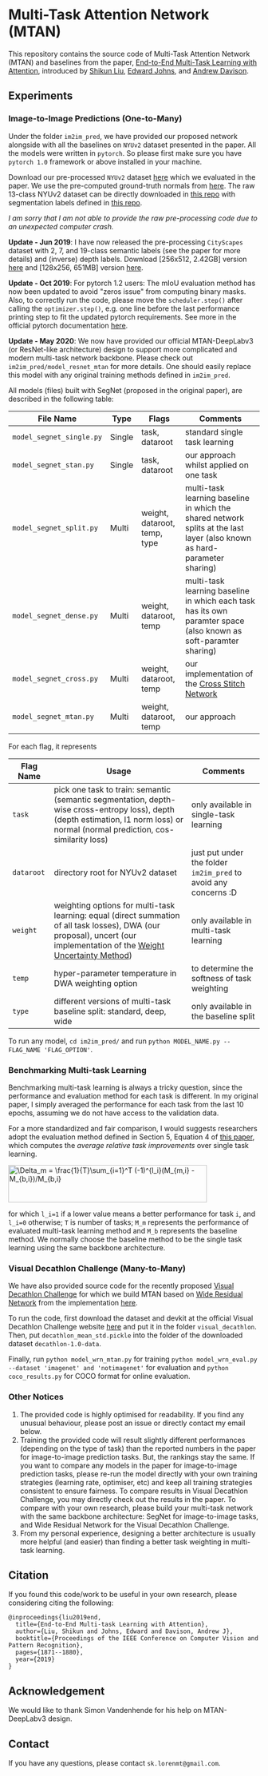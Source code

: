 # Multi-Task Attention Network (MTAN)
This repository contains the source code of Multi-Task Attention Network (MTAN) and baselines from the paper, [End-to-End Multi-Task Learning with Attention](https://arxiv.org/abs/1803.10704), introduced by [Shikun Liu](http://shikun.io/), [Edward Johns](https://www.robot-learning.uk/), and [Andrew Davison](https://www.doc.ic.ac.uk/~ajd/).

## Experiments
### Image-to-Image Predictions (One-to-Many)
Under the folder `im2im_pred`, we have provided our proposed network alongside with all the baselines on `NYUv2` dataset presented in the paper. All the models were written in `pytorch`. So please first make sure you have  `pytorch 1.0` framework or above installed in your machine.

Download our pre-processed `NYUv2` dataset [here](https://www.dropbox.com/s/p2nn02wijg7peiy/nyuv2.zip?dl=0) which we evaluated in the paper. We use the pre-computed ground-truth normals from [here](https://cs.nyu.edu/~deigen/dnl/). The raw 13-class NYUv2 dataset can be directly downloaded in [this repo](https://github.com/ankurhanda/nyuv2-meta-data) with segmentation labels defined in [this repo](https://github.com/ankurhanda/SceneNetv1.0/).

*I am sorry that I am not able to provide the raw pre-processing code due to an unexpected computer crash.*

**Update - Jun 2019**: I have now released the pre-processing `CityScapes` dataset with 2, 7, and 19-class semantic labels (see the paper for more details) and (inverse) depth labels. Download [256x512, 2.42GB] version [here](https://www.dropbox.com/s/q2333k4eyrnezbh/cityscapes.zip?dl=0) and [128x256, 651MB] version [here](https://www.dropbox.com/s/lg2ktu7o8hzwf99/cityscapes2.zip?dl=0).

**Update - Oct 2019**: For pytorch 1.2 users: The mIoU evaluation method has now been updated to avoid "zeros issue" from computing binary masks. Also, to correctly run the code, please move the `scheduler.step()` after calling the `optimizer.step()`, e.g. one line before the last performance printing step to fit the updated pytorch requirements. See more in the official pytorch documentation [here](https://pytorch.org/docs/stable/optim.html#how-to-adjust-learning-rate). 

**Update - May 2020**: We now have provided our official MTAN-DeepLabv3 (or ResNet-like architecture) design to support more complicated and modern multi-task network backbone. Please check out `im2im_pred/model_resnet_mtan` for more details. One should easily replace this model with any original training methods defined in `im2im_pred`.

All models (files) built with SegNet (proposed in the original paper), are described in the following table:

| File Name        | Type       |  Flags  |  Comments |
| ------------- |-------------| -----|-----|
| `model_segnet_single.py`     | Single  | task, dataroot | standard single task learning |
| `model_segnet_stan.py`     | Single  | task, dataroot | our approach whilst applied on one task |
| `model_segnet_split.py`     | Multi  | weight, dataroot, temp, type | multi-task learning baseline in which the shared network splits at the last layer (also known as hard-parameter sharing) |
| `model_segnet_dense.py`     | Multi  | weight, dataroot, temp | multi-task learning baseline in which each task has its own paramter space (also known as soft-paramter sharing) |
| `model_segnet_cross.py`     | Multi  | weight, dataroot, temp | our implementation of the [Cross Stitch Network](https://arxiv.org/abs/1604.03539) |
| `model_segnet_mtan.py`     | Multi  | weight, dataroot, temp | our approach |

For each flag, it represents

| Flag Name        | Usage  |  Comments |
| ------------- |-------------| -----|
| `task`     | pick one task to train: semantic (semantic segmentation, depth-wise cross-entropy loss), depth (depth estimation, l1 norm loss) or normal (normal prediction, cos-similarity loss)  | only available in single-task learning |
| `dataroot`   | directory root for NYUv2 dataset  | just put under the folder `im2im_pred` to avoid any concerns :D |
| `weight`   | weighting options for multi-task learning: equal (direct summation of all task losses), DWA (our proposal), uncert (our implementation of the [Weight Uncertainty Method](https://arxiv.org/abs/1705.07115))  |  only available in multi-task learning |
| `temp`   | hyper-parameter temperature in DWA weighting option  | to determine the softness of task weighting |
| `type`   | different versions of multi-task baseline split: standard, deep, wide  | only available in the baseline split |

To run any model, `cd im2im_pred/` and run `python MODEL_NAME.py --FLAG_NAME 'FLAG_OPTION'`.

### Benchmarking Multi-task Learning
Benchmarking multi-task learning is always a tricky question, since the performance and evaluation method for each task is different. In my original paper, I simply averaged the performance for each task from the last 10 epochs, assuming we do not have access to the validation data. 

For a more standardized and fair comparison, I would suggests researchers adopt the evaluation method defined in Section 5, Equation 4 of [this paper](https://arxiv.org/pdf/1904.08918.pdf), which computes the *average relative task improvements* over single task learning.

<img src="http://www.sciweavers.org/tex2img.php?eq=%5CDelta_m%20%3D%20%5Cfrac%7B1%7D%7BT%7D%5Csum_%7Bi%3D1%7D%5ET%20%28-1%29%5E%7Bl_i%7D%28M_%7Bm%2Ci%7D%20-%20M_%7Bb%2Ci%7D%29%2FM_%7Bb%2Ci%7D&bc=Transparent&fc=Black&im=png&fs=18&ff=modern&edit=0" align="center" border="0" alt="\Delta_m = \frac{1}{T}\sum_{i=1}^T (-1)^{l_i}(M_{m,i} - M_{b,i})/M_{b,i}" width="398" height="75" />

for which `l_i=1` if a lower value means a better performance for task `i`, and `l_i=0` otherwise; `T` is number of tasks; `M_m` represents the performance of evaluated multi-task learning method and `M_b` represents the baseline method. We normally choose the baseline method to be the single task learning using the same backbone architecture.

### Visual Decathlon Challenge (Many-to-Many)
We have also provided source code for the recently proposed [Visual Decathlon Challenge](http://www.robots.ox.ac.uk/~vgg/decathlon/) for which we build MTAN based on [Wide Residual Network](https://arxiv.org/abs/1605.07146) from the implementation [here](https://github.com/meliketoy/wide-resnet.pytorch).

To run the code, first download the dataset and devkit at the official Visual Decathlon Challenge website [here](http://www.robots.ox.ac.uk/~vgg/decathlon/#download) and put it in the folder `visual_decathlon`. Then, put `decathlon_mean_std.pickle` into the folder of the downloaded dataset `decathlon-1.0-data`.

Finally, run `python model_wrn_mtan.py` for training `python model_wrn_eval.py --dataset 'imagenet' and 'notimagenet'` for evaluation and `python coco_results.py` for COCO format for online evaluation.

### Other Notices
1. The provided code is highly optimised for readability. If you find any unusual behaviour, please post an issue or directly contact my email below.
2.  Training the provided code will result slightly different performances (depending on the type of task) than the reported numbers in the paper for image-to-image prediction tasks. But, the rankings stay the same. If you want to compare any models in the paper for image-to-image prediction tasks, please re-run the model directly with your own training strategies (learning rate, optimiser, etc) and keep all training strategies consistent to ensure fairness. To compare results in Visual Decathlon Challenge, you may directly check out the results in the paper. To compare with your own research, please build your multi-task network with the same backbone architecture: SegNet for image-to-image tasks, and Wide Residual Network for the Visual Decathlon Challenge. 
3.  From my personal experience, designing a better architecture is usually more helpful (and easier) than finding a better task weighting in multi-task learning.

## Citation
If you found this code/work to be useful in your own research, please considering citing the following:

```
@inproceedings{liu2019end,
  title={End-to-End Multi-task Learning with Attention},
  author={Liu, Shikun and Johns, Edward and Davison, Andrew J},
  booktitle={Proceedings of the IEEE Conference on Computer Vision and Pattern Recognition},
  pages={1871--1880},
  year={2019}
}
```

## Acknowledgement
We would like to thank Simon Vandenhende for his help on MTAN-DeepLabv3 design. 

## Contact
If you have any questions, please contact `sk.lorenmt@gmail.com`.
